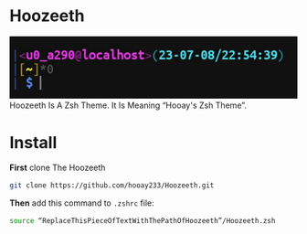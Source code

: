 # Hoozeeth
![Hoozeeth](./Hoozeeth.jpg)
Hoozeeth Is A Zsh Theme. It Is Meaning “Hooay's Zsh Theme”.

# Install
**First** clone The Hoozeeth
```bash
git clone https://github.com/hooay233/Hoozeeth.git
```

**Then** add this command to `.zshrc` file:
```zsh
source “ReplaceThisPieceOfTextWithThePathOfHoozeeth”/Hoozeeth.zsh
```
